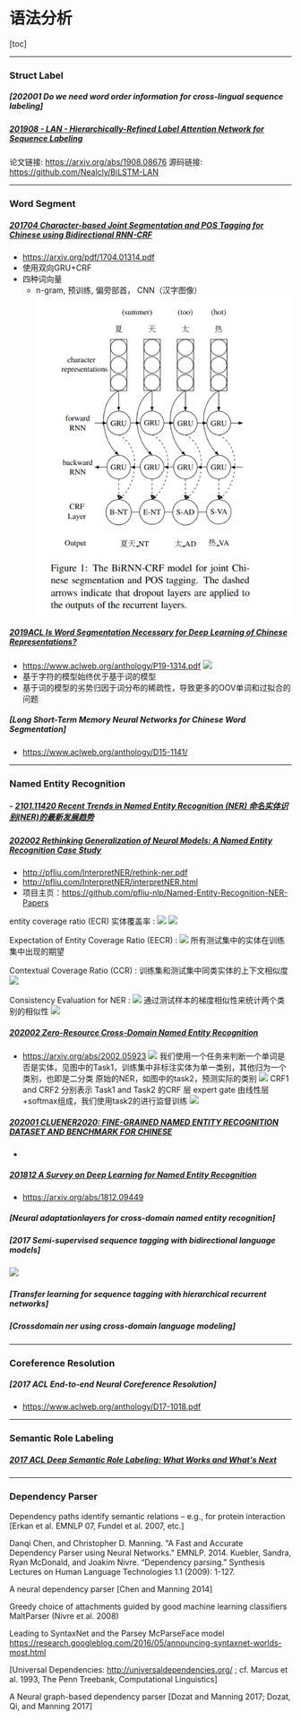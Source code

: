 # 语法分析
[toc]

---
### Struct Label

##### [202001 Do we need word order information for cross-lingual sequence labeling]


##### [201908 - LAN - Hierarchically-Refined Label Attention Network for Sequence Labeling](../resources/notes/d0001/structlabel_201908_Hierarchically_Refined_Label_Attention_Network_for_Sequence_Labeling.md)
论文链接: https://arxiv.org/abs/1908.08676
源码链接: https://github.com/Nealcly/BiLSTM-LAN

---
### Word Segment

##### [201704 Character-based Joint Segmentation and POS Tagging for Chinese using Bidirectional RNN-CRF](../resources/notes/d0001/nlplac_201704_Character_based_Joint_Segmentation_and_POS_Tagging.md)
- https://arxiv.org/pdf/1704.01314.pdf
- 使用双向GRU+CRF
- 四种词向量
  - n-gram, 预训练, 偏旁部首， CNN（汉字图像）
![](../source/images/24203020202430530620.png)

##### [2019ACL Is Word Segmentation Necessary for Deep Learning of Chinese Representations?](../resources/notes/d0001/nlplac_2019_is_word_segmentation_necessary_for_deep_learning_of_chinese_representations.md)
- https://www.aclweb.org/anthology/P19-1314.pdf
![](../resources/images/d0001/411951541020512.png)
- 基于字符的模型始终优于基于词的模型
- 基于词的模型的劣势归因于词分布的稀疏性，导致更多的OOV单词和过拟合的问题

##### [Long Short-Term Memory Neural Networks for Chinese Word Segmentation]
- https://www.aclweb.org/anthology/D15-1141/

---
### Named Entity Recognition

##### - [2101.11420 Recent Trends in Named Entity Recognition (NER) 命名实体识别(NER)的最新发展趋势](../resources/notes/d0001/ner_2101.11420.md)

##### [202002 Rethinking Generalization of Neural Models: A Named Entity Recognition Case Study](../resources/notes/d0001/ner_202002_Rethinking_Generalization_of_Neural_Models.md)
- http://pfliu.com/InterpretNER/rethink-ner.pdf
- http://pfliu.com/InterpretNER/interpretNER.html
- 项目主页：https://github.com/pfliu-nlp/Named-Entity-Recognition-NER-Papers

entity coverage ratio (ECR)  实体覆盖率
: ![](../resources/images/d0001/05802400920204174009.png)
![](../resources/images/d0001/05802170920204211709.png)

Expectation of Entity Coverage Ratio (EECR)
: ![](../resources/images/d0001/05802580920204365809.png)
所有测试集中的实体在训练集中出现的期望

Contextual Coverage Ratio (CCR)
: 训练集和测试集中同类实体的上下文相似度
![](../resources/images/d0001/05802570920204465709.png)

Consistency Evaluation for NER
: ![](../resources/images/d0001/05802000921204210009.png)
通过测试样本的梯度相似性来统计两个类别的相似性
![](../resources/images/d0001/05802590921204215909.png)


##### [202002 Zero-Resource Cross-Domain Named Entity Recognition](../resources/notes/d0001/ner_202002_Zero_Resource_Cross_Domain_Named_Entity_Recognition.md)
- https://arxiv.org/abs/2002.05923
![](../resources/images/d0001/05102190820204561908.png)
我们使用一个任务来判断一个单词是否是实体，见图中的Task1，训练集中非标注实体为单一类别，其他归为一个类别，也即是二分类
原始的NER，如图中的task2，预测实际的类别
![](../resources/images/d0001/05102230821204162308.png)
CRF1 and CRF2 分别表示 Task1 and Task2 的CRF 层
expert gate 由线性层+softmax组成，我们使用task2的进行监督训练
![](../resources/images/d0001/05102060821204220608.png)

##### [202001 CLUENER2020: FINE-GRAINED NAMED ENTITY  RECOGNITION DATASET AND BENCHMARK FOR CHINESE](../resources/notes/d0001/ner_202001_clue_ner_2020.md)
- 

##### [201812 A Survey on Deep Learning for Named Entity Recognition](../resources/notes/d0001/ner_201812_A_Survey_Named_Entity_Recognition.md)
- https://arxiv.org/abs/1812.09449


##### [Neural adaptationlayers for cross-domain named entity recognition]

##### [2017 Semi-supervised sequence tagging with bidirectional language models]
![](https://pic1.zhimg.com/80/v2-9684a85e96b80782c9c62ed74b8c3159_hd.jpg)


##### [Transfer learning for sequence tagging with hierarchical recurrent networks]

##### [Crossdomain ner using cross-domain language modeling]


--- 
### Coreference Resolution
##### [2017 ACL End-to-end Neural Coreference Resolution]
- https://www.aclweb.org/anthology/D17-1018.pdf


---
### Semantic Role Labeling
##### [2017 ACL Deep Semantic Role Labeling: What Works and What's Next]()


---
### Dependency Parser
Dependency paths identify semantic
relations – e.g., for protein interaction
[Erkan et al. EMNLP 07, Fundel et al. 2007, etc.]

Danqi Chen, and Christopher D. Manning. "A Fast and Accurate
Dependency Parser using Neural Networks." EMNLP. 2014.
Kuebler, Sandra, Ryan McDonald, and Joakim Nivre. “Dependency parsing.” Synthesis Lectures on Human Language Technologies 1.1 (2009): 1-127.

A neural dependency parser
[Chen and Manning 2014]

Greedy choice of attachments guided by good machine learning classifiers
MaltParser (Nivre et al. 2008)

Leading to SyntaxNet and the Parsey McParseFace model
https://research.googleblog.com/2016/05/announcing-syntaxnet-worlds-most.html


[Universal Dependencies: http://universaldependencies.org/ ;
cf. Marcus et al. 1993, The Penn Treebank, Computational Linguistics]

A Neural graph-based dependency parser
[Dozat and Manning 2017; Dozat, Qi, and Manning 2017]
